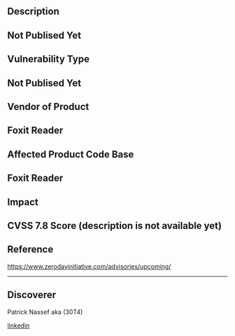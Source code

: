## Description
Not Publised Yet
------------------------------------------
## Vulnerability Type

Not Publised Yet
------------------------------------------
## Vendor of Product

Foxit Reader
------------------------------------------

## Affected Product Code Base

Foxit Reader
------------------------------------------
## Impact

CVSS 7.8 Score (description is not available yet)
------------------------------------------
## Reference
https://www.zerodayinitiative.com/advisories/upcoming/

-----------------------------------------
## Discoverer

Patrick Nassef aka (30T4)

[linkedin](https://www.linkedin.com/in/patrick0x41/)